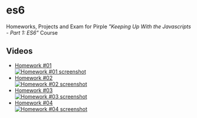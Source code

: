 # es6

Homeworks, Projects and Exam for Pirple _"Keeping Up With the Javascripts - Part 1: ES6"_ Course

## Videos

- [Homework #01  
  ![Homework #01 screenshot](https://img.youtube.com/vi/oIfk2V9M_bo/default.jpg)](https://youtu.be/oIfk2V9M_bo)
- [Homework #02  
  ![Homework #02 screenshot](https://img.youtube.com/vi/JTFirZ93CaM/default.jpg)](https://youtu.be/JTFirZ93CaM)
- [Homework #03  
  ![Homework #03 screenshot](https://img.youtube.com/vi/kpt3SFhPPeo/default.jpg)](https://youtu.be/kpt3SFhPPeo)
- [Homework #04  
  ![Homework #04 screenshot](https://img.youtube.com/vi/oCUWujYuufQ/default.jpg)](https://youtu.be/oCUWujYuufQ)
